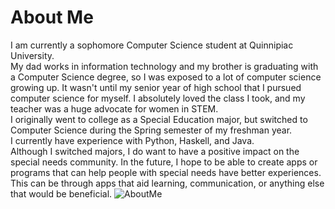 # About Me
I am currently a sophomore Computer Science student at Quinnipiac University.
<br />
My dad works in information technology and my brother is graduating with a Computer Science degree, so I was exposed to a lot of computer science growing up. It wasn't until my senior year of high school that I pursued computer science for myself. I absolutely loved the class I took, and my teacher was a huge advocate for women in STEM.
<br />
I originally went to college as a Special Education major, but switched to Computer Science during the Spring semester of my freshman year.
<br />
I currently have experience with Python, Haskell, and Java.
<br />
Although I switched majors, I do want to have a positive impact on the special needs community. In the future, I hope to be able to create apps or programs that can help people with special needs have better experiences. This can be through apps that aid learning, communication, or anything else that would be beneficial.
![AboutMe](./Downloads/aboutMePic.jpg)

